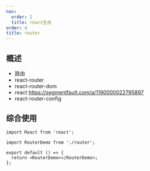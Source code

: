 ```yaml
---
nav:
  order: 2
  title: react生态
order: 4
title: router
---
```


## 概述

- 路由
- react-router
- react-router-dom
- react
  https://segmentfault.com/a/1190000022795897
- react-router-config

## 综合使用

```tsx | pure
import React from 'react';

import RouterDemo from './router';

export default () => {
  return <RouterDemo></RouterDemo>;
};
```
